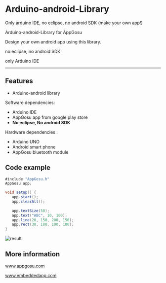 Arduino-android-Library
==============
Only arduino IDE, no eclipse, no android SDK (make your own app!)

Arduino-android-Library for AppGosu

Design your own android app using this library.

no eclipse, no android SDK

only Arduino IDE

-------------------------


Features
-------------
- Arduino-android library

Software dependencies:
- Arduino IDE
- AppGosu app from google play store
- **No eclipse, No android SDK**


Hardware dependencies : 
* Arduino UNO
* Android smart phone
* AppGosu bluetooth module
 

Code example
--------------
```java
#include "AppGosu.h"
AppGosu app;

void setup() {
   app.start();
   app.clearAll();
   
   app.textSize(50);
   app.text("ABC", 10, 100);
   app.line(20, 150, 200, 150);
   app.rect(30, 180, 100, 100);
}

```

![result](http://4.bp.blogspot.com/-mb_H962BjRQ/UwB4Q44ZAiI/AAAAAAAAAB8/ZgrN0U6mDV0/s1600/concept1.png)


More information
----------------
  www.appgosu.com
 
  www.embeddedapp.com 
